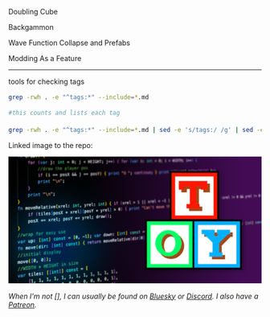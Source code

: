 Doubling Cube

Backgammon

Wave Function Collapse and Prefabs

Modding As a Feature

---

tools for checking tags

```bash
grep -rwh . -e "^tags:*" --include=*.md
```

```bash
#this counts and lists each tag

grep -rwh . -e "^tags:*" --include=*.md | sed -e 's/tags:/ /g' | sed -e 's/[^[:alpha:]-]/ /g' | tr '\n' " " |  tr -s " " | tr " " '\n' | grep "\S" | tr 'A-Z' 'a-z' | sort | uniq -c | sort -nr
```
Linked image to the repo:

[![toylang preview](/assets/toylang-preview.png)](https://github.com/krgamestudios/Toy)



*When I'm not [], I can usually be found on [Bluesky](https://bsky.app/profile/krgamestudios.bsky.social) or [Discord](https://discord.gg/5KwPFdTBZp). I also have a [Patreon](https://www.patreon.com/c/krgamestudios).*